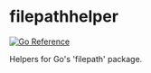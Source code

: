 # filepathhelper
[![Go Reference](https://pkg.go.dev/badge/github.com/solsw/filepathhelper.svg)](https://pkg.go.dev/github.com/solsw/filepathhelper)

Helpers for Go's 'filepath' package.
